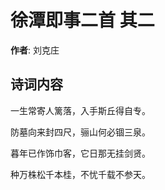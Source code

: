 # 徐潭即事二首  其二

**作者**: 刘克庄

## 诗词内容

一生常寄人篱落，入手斯丘得自专。

防墓向来封四尺，骊山何必锢三泉。

暮年已作饰巾客，它日那无挂剑贤。

种万株松千本桂，不忧千载不参天。

